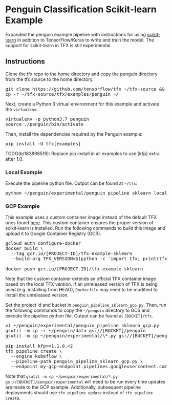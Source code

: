 # Penguin Classification Scikit-learn Example

Expanded the penguin example pipeline with instructions for using
[scikit-learn](https://scikit-learn.org/stable/) in addition to TensorFlow/Keras
to write and train the model. The support for scikit-learn in TFX is still
experimental.

## Instructions

Clone the tfx repo to the home directory and copy the penguin directory from the
tfx source to the home directory.

<pre class="devsite-terminal devsite-click-to-copy">
git clone https://github.com/tensorflow/tfx ~/tfx-source && pushd ~/tfx-source
cp -r ~/tfx-source/tfx/examples/penguin ~/
</pre>

Next, create a Python 3 virtual environment for this example and activate the
`virtualenv`:

<pre class="devsite-terminal devsite-click-to-copy">
virtualenv -p python3.7 penguin
source ./penguin/bin/activate
</pre>

Then, install the dependencies required by the Penguin example:

<pre class="devsite-terminal devsite-click-to-copy">
pip install -U tfx[examples]
</pre>

TODO(b/183898519): Replace pip install in all examples to use [kfp] extra
after 1.0.


### Local Example
Execute the pipeline python file. Output can be found at `~/tfx`:

<pre class="devsite-terminal devsite-click-to-copy">
python ~/penguin/experimental/penguin_pipeline_sklearn_local.py
</pre>

### GCP Example
This example uses a custom container image instead of the default TFX ones found
[here](gcr.io/tfx-oss-public/tfx). This custom container ensures the proper
version of scikit-learn is installed. Run the following commands to build this
image and upload it to Google Container Registry (GCR).

<pre class="devsite-terminal devsite-click-to-copy">
gcloud auth configure-docker
docker build \
  --tag gcr.io/[PROJECT-ID]/tfx-example-sklearn
  --build-arg TFX_VERSION=$(python -c 'import tfx; print(tfx.__version__)') \
  .
docker push gcr.io/[PROJECT-ID]/tfx-example-sklearn
</pre>

Note that the custom container extends an official TFX container image based on
the local TFX version. If an unreleased version of TFX is being used
(e.g. installing from HEAD), `Dockerfile` may need to be modified to install the
unreleased version.

Set the project id and bucket in `penguin_pipeline_sklearn_gcp.py`. Then, run
the following commands to copy the `~/penguin` directory to GCS and execute the
pipeline python file. Output can be found at `[BUCKET]/tfx`.

<pre class="devsite-terminal devsite-click-to-copy">
vi ~/penguin/experimental/penguin_pipeline_sklearn_gcp.py
gsutil -m cp -r ~/penguin/data gs://[BUCKET]/penguin
gsutil -m cp ~/penguin/experimental/\*.py gs://[BUCKET]/penguin/experimental

pip install kfp>=1.1.0,<2
tfx pipeline create \
  --engine kubeflow \
  --pipeline-path penguin_pipeline_sklearn_gcp.py \
  --endpoint my-gcp-endpoint.pipelines.googleusercontent.com
</pre>

Note that
`gsutil -m cp ~/penguin/experimental/*.py gs://[BUCKET]/penguin/experimental`
will need to be run every time updates are made to the GCP example.
Additionally, subsequent pipeline deployments should use `tfx pipeline update`
instead of `tfx pipeline create`.
